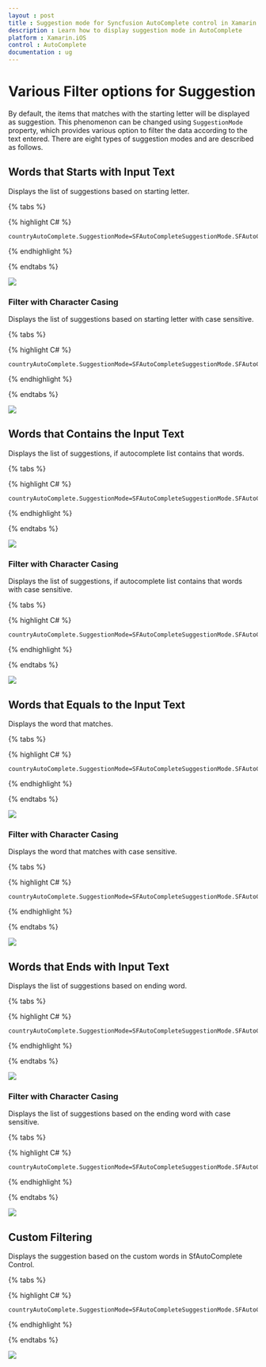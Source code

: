 ```yaml
---
layout : post
title : Suggestion mode for Syncfusion AutoComplete control in Xamarin.iOS
description : Learn how to display suggestion mode in AutoComplete
platform : Xamarin.iOS
control : AutoComplete
documentation : ug
---
```


# Various Filter options for Suggestion

By default, the items that matches with the starting letter will be displayed as suggestion. This phenomenon can be changed using  `SuggestionMode` property, which provides various option to filter the data according to the text entered. There are eight types of suggestion modes and are described as follows.

## Words that Starts with Input Text

Displays the list of suggestions based on starting letter.

{% tabs %}

{% highlight C# %}

	countryAutoComplete.SuggestionMode=SFAutoCompleteSuggestionMode.SFAutoCompleteSuggestionModeStartsWith;

{% endhighlight %}

{% endtabs %}

![](images/startswith.png)

### Filter with Character Casing

Displays the list of suggestions based on starting letter with case sensitive.

{% tabs %}

{% highlight C# %}

	countryAutoComplete.SuggestionMode=SFAutoCompleteSuggestionMode.SFAutoCompleteSuggestionModeStartsWithCaseSensitive;

{% endhighlight %}

{% endtabs %}

![](images/startswithcasesensitive.png)

## Words that Contains the Input Text

Displays the list of suggestions, if autocomplete list contains that words.
	
{% tabs %}

{% highlight C# %}

	countryAutoComplete.SuggestionMode=SFAutoCompleteSuggestionMode.SFAutoCompleteSuggestionModeContains;

{% endhighlight %}

{% endtabs %}

![](images/contains.png)

### Filter with Character Casing

Displays the list of suggestions, if autocomplete list contains that words with case sensitive.

{% tabs %}

{% highlight C# %}

	countryAutoComplete.SuggestionMode=SFAutoCompleteSuggestionMode.SFAutoCompleteSuggestionModeContainsWithCaseSensitive;

{% endhighlight %}

{% endtabs %}

![](images/containswithcasesensitive.png)

## Words that Equals to the Input Text

Displays the word that matches.
	
{% tabs %}

{% highlight C# %}

	countryAutoComplete.SuggestionMode=SFAutoCompleteSuggestionMode.SFAutoCompleteSuggestionModeEquals;

{% endhighlight %}

{% endtabs %}

![](images/equals.png)

### Filter with Character Casing

Displays the word that matches with case sensitive.
	
{% tabs %}

{% highlight C# %}

	countryAutoComplete.SuggestionMode=SFAutoCompleteSuggestionMode.SFAutoCompleteSuggestionModeEqualsWithCaseSensitive;

{% endhighlight %}

{% endtabs %}

![](images/equalswithcasesensitive.png)

## Words that Ends with Input Text

Displays the list of suggestions based on ending word.

{% tabs %}

{% highlight C# %}

	countryAutoComplete.SuggestionMode=SFAutoCompleteSuggestionMode.SFAutoCompleteSuggestionModeEndsWith;

{% endhighlight %}

{% endtabs %}

![](images/endswith.png)

### Filter with Character Casing

Displays the list of suggestions based on the ending word with case sensitive.
	
{% tabs %}

{% highlight C# %}

	countryAutoComplete.SuggestionMode=SFAutoCompleteSuggestionMode.SFAutoCompleteSuggestionModeEndsWithCaseSensitive;

{% endhighlight %}

{% endtabs %}

![](images/endswithcasesensitive.png)

## Custom Filtering

Displays the suggestion based on the custom words in SfAutoComplete Control.

{% tabs %}

{% highlight C# %}

	countryAutoComplete.SuggestionMode=SFAutoCompleteSuggestionMode.SFAutoCompleteSuggestionModeCustom;

{% endhighlight %}

{% endtabs %}

![](images/custom.png)
